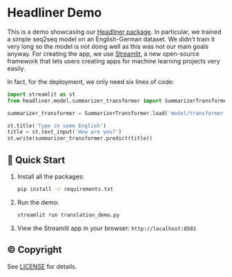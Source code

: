 # Headliner Demo

This is a demo showcasing our [Headliner package](https://github.com/as-ideas/headliner). In particular, we trained
a simple seq2seq model on an English-German dataset. We didn't train it very long so
the model is not doing well as this was not our main goals anyway. For creating the app,
we use [Streamlit](https://streamlit.io/), a new open-source framework that lets users creating
apps for machine learning projects very easily.

In fact, for the deployment, we only need six lines of code:
```python
import streamlit as st
from headliner.model.summarizer_transformer import SummarizerTransformer

summarizer_transformer = SummarizerTransformer.load('model/transformer')

st.title('Type in some English')
title = st.text_input('How are you?')
st.write(summarizer_transformer.predict(title))
```

## 🚀 Quick Start

1. Install all the packages:
    ```bash
    pip install -r requirements.txt
    ```
2. Run the demo:
    ```bash
    streamlit run translation_demo.py
    ```
3. View the Streamlit app in your browser: `http://localhost:8501`

## © Copyright

See [LICENSE](LICENSE) for details.